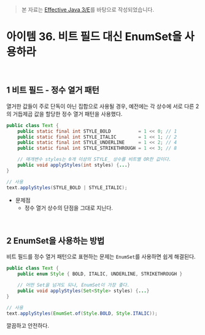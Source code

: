 > 본 자료는 [Effective Java 3/E]()를 바탕으로 작성되었습니다.

# 아이템 36. 비트 필드 대신 EnumSet을 사용하라

<br>

## 1 비트 필드 - 정수 열거 패턴
열거한 값들이 주로 단독이 아닌 집합으로 사용될 경우, 예전에는 각 상수에 서로 다른 2의 거듭제곱 값을 할당한 정수 열거 패턴을 사용했다.

```java
public class Text {
    public static final int STYLE_BOLD          = 1 << 0; // 1
    public static final int STYLE_ITALIC        = 1 << 1; // 2
    public static final int STYLE_UNDERLINE     = 1 << 2; // 4
    public static final int STYLE_STRIKETHROUGH = 1 << 3; // 8

    // 매개변수 styles는 0개 이상의 STYLE_ 상수를 비트별 OR한 값이다.
    public void applyStyles(int styles) {...}
}

// 사용
text.applyStyles(STYLE_BOLD | STYLE_ITALIC);
```
* 문제점
  * 정수 열거 상수의 단점을 그대로 지닌다.

<br>

## 2 EnumSet을 사용하는 방법
비트 필드를 정수 열거 패턴으로 표현하는 문제는 `EnumSet`를 사용하면 쉽게 해결된다.
```java
public class Text {
    public enum Style { BOLD, ITALIC, UNDERLINE, STRIKETHROUGH }

    // 어떤 Set을 넘겨도 되나, EnumSet이 가장 좋다.
    public void applyStyles(Set<Style> styles) {...}
}

// 사용
text.applyStyles(EnumSet.of(Style.BOLD, Style.ITALIC));
```
깔끔하고 안전하다.
